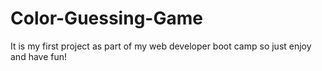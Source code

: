 # Color-Guessing-Game
It is my first project as part of my web developer boot camp so just enjoy and have fun!
